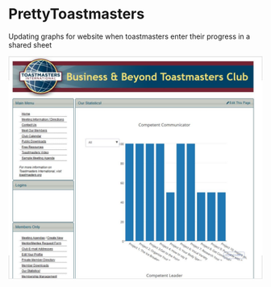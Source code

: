 # PrettyToastmasters
Updating graphs for website when toastmasters enter their progress in a shared sheet

![Alt text](/documentation/websitedemo.JPG?raw=true "Optional Title")
